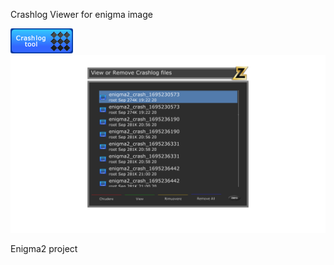 Crashlog Viewer for enigma image

<img src="https://github.com/Belfagor2005/CrashlogViewer/blob/main/usr/lib/enigma2/python/Plugins/Extensions/CrashlogViewer/crash.png?raw=true">

<img src="https://github.com/Belfagor2005/CrashlogViewer/blob/main/screen/screenshot.png?raw=true">



Enigma2 project

